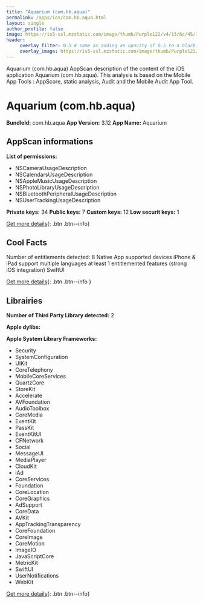 ```yaml
---
title: "Aquarium (com.hb.aqua)"
permalink: /apps/ios/com.hb.aqua.html
layout: single
author_profile: false
image: https://is5-ssl.mzstatic.com/image/thumb/Purple122/v4/13/6c/45/136c451b-2590-0bac-978e-cc7ea1352219/AppIcon-1x_U007emarketing-0-10-0-85-220.png/512x512bb.jpg
header: 
     overlay_filter: 0.5 # same as adding an opacity of 0.5 to a black background
     overlay_image: https://is5-ssl.mzstatic.com/image/thumb/Purple122/v4/13/6c/45/136c451b-2590-0bac-978e-cc7ea1352219/AppIcon-1x_U007emarketing-0-10-0-85-220.png/512x512bb.jpg
---
```

Aquarium (com.hb.aqua) AppScan description of the content of the iOS application Aquarium (com.hb.aqua). This analysis is based on the Mobile App Tools : AppScore, static analysis, Audit and the Mobile Audit App Tool.

# Aquarium (com.hb.aqua)

**BundleId:** com.hb.aqua
**App Version:** 3.12
**App Name:** Aquarium


## AppScan informations 

**List of permissions:** 
- NSCameraUsageDescription
- NSCalendarsUsageDescription
- NSAppleMusicUsageDescription
- NSPhotoLibraryUsageDescription
- NSBluetoothPeripheralUsageDescription
- NSUserTrackingUsageDescription
  
  
**Private keys:** 34
**Public keys:** 7
**Custom keys:** 12
**Low securit keys:** 1
  
[Get more details](/pricing.html){: .btn .btn--info}

## Cool Facts

Number of entitlements detected: 8
Native App
supported devices iPhone & iPad
support multiple languages
at least 1 entitlemented features (strong iOS integration)
SwiftUI
  
[Get more details](/pricing.html){: .btn .btn--info }

## Librairies 
**Number of Third Party Library detected:** 2


**Apple dylibs:**


**Apple System Library Frameworks:**
- Security
- SystemConfiguration
- UIKit
- CoreTelephony
- MobileCoreServices
- QuartzCore
- StoreKit
- Accelerate
- AVFoundation
- AudioToolbox
- CoreMedia
- EventKit
- PassKit
- EventKitUI
- CFNetwork
- Social
- MessageUI
- MediaPlayer
- CloudKit
- iAd
- CoreServices
- Foundation
- CoreLocation
- CoreGraphics
- AdSupport
- CoreData
- AVKit
- AppTrackingTransparency
- CoreFoundation
- CoreImage
- CoreMotion
- ImageIO
- JavaScriptCore
- MetricKit
- SwiftUI
- UserNotifications
- WebKit


  
[Get more details](/pricing.html){: .btn .btn--info}

